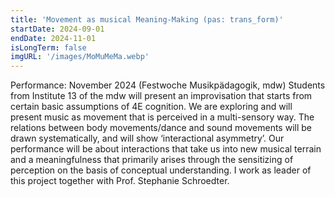```yaml
---
title: 'Movement as musical Meaning-Making (pas: trans_form)'
startDate: 2024-09-01
endDate: 2024-11-01
isLongTerm: false
imgURL: '/images/MoMuMeMa.webp'
---
```

Performance: November 2024 (Festwoche Musikpädagogik, mdw)
Students from Institute 13 of the mdw will present an improvisation that starts from certain
basic assumptions of 4E cognition. We are exploring and will present music as movement
that is perceived in a multi-sensory way. The relations between body movements/dance and
sound movements will be drawn systematically, and will show ‘interactional asymmetry’.
Our performance will be about interactions that take us into new musical terrain and a
meaningfulness that primarily arises through the sensitizing of perception on the basis of
conceptual understanding. I work as leader of this project together with Prof. Stephanie
Schroedter.